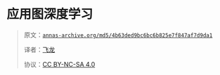 # 应用图深度学习

> 原文：[`annas-archive.org/md5/4b63ded9bc6bc6b825e7f847af7d9da1`](https://annas-archive.org/md5/4b63ded9bc6bc6b825e7f847af7d9da1)
> 
> 译者：[飞龙](https://github.com/wizardforcel)
> 
> 协议：[CC BY-NC-SA 4.0](http://creativecommons.org/licenses/by-nc-sa/4.0/)